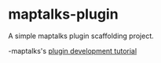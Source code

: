 # maptalks-plugin

A simple maptalks plugin scaffolding project.

-maptalks's [plugin development tutorial](https://github.com/maptalks/maptalks.js/wiki)

